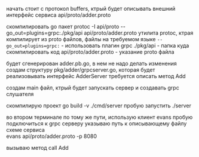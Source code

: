 начать стоит с протокол buffers, ктрый будет описывать внешний интерфейс сервиса
api/proto/adder.proto

скомпилировать go пакет
protoc -I api/proto --go_out=plugins=grpc:./pkg/api api/proto/adder.proto
утилита protoc, ктрая компилирует из proto файлов, файлы на требуемом языке
```--go_out=plugins=grpc:``` - использовать плагин grpc
./pkg/api - папка куда скомпилировать код
api/proto/adder.proto - указание proto файла

будет сгенерирован adder.pb.go, в нем не надо делать изменения
создам структуру pkg/adder/grpcserver.go, которая будет реализовывать интерфейс AdderServer
требуется описать метод Add

создам main файл, ктрый будет запускать сервер и создавать grpc слушателя

скомпилирую проект
go build -v ./cmd/server
пробую запустить
./server

во втором терминале по тому же пути, использую клиент evans пробую подключиться к grpc серверу
указываю путь к описывающему файлу схеме сервиса  
evans api/proto/adder.proto -p 8080

вызываю метод
call Add
